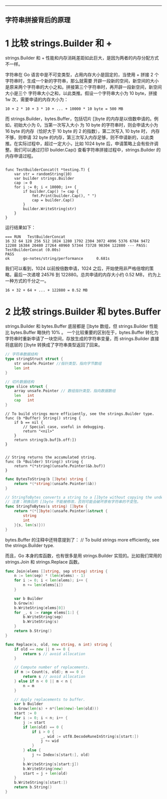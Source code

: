 
---
字符串拼接背后的原理
---

# 1 比较 strings.Builder 和 +
strings.Builder 和 + 性能和内存消耗差距如此巨大，是因为两者的内存分配方式不一样。

字符串在 Go 语言中是不可变类型，占用内存大小是固定的，当使用 + 拼接 2 个字符串时，生成一个新的字符串，那么就需要
开辟一段新的空间，新空间的大小是原来两个字符串的大小之和。拼接第三个字符串时，再开辟一段新空间，新空间大小是三个
字符串大小之和，以此类推。假设一个字符串大小为 10 byte，拼接 1w 次，需要申请的内存大小为：

```shell
10 + 2 * 10 + 3 * 10 + ... + 10000 * 10 byte = 500 MB
```

而 strings.Builder，bytes.Buffer，包括切片 []byte 的内存是以倍数申请的。例如，初始大小为 0，当第一次写入大小
为 10 byte 的字符串时，则会申请大小为 16 byte 的内存（恰好大于 10 byte 的 2 的指数），第二次写入 10 byte 时，
内存不够，则申请 32 byte 的内存，第三次写入内存足够，则不申请新的，以此类推。在实际过程中，超过一定大小，比如
1024 byte 后，申请策略上会有些许调整。我们可以通过打印 builder.Cap() 查看字符串拼接过程中，strings.Builder
的内存申请过程。

```golang

func TestBuilderConcat(t *testing.T) {
	var str = randomString(10)
	var builder strings.Builder
	cap := 0
	for i := 0; i < 10000; i++ {
		if builder.Cap() != cap {
			fmt.Print(builder.Cap(), " ")
			cap = builder.Cap()
		}
		builder.WriteString(str)
	}
}

```

运行结果如下：
```shell
=== RUN   TestBuilderConcat
16 32 64 128 256 512 1024 1280 1792 2304 3072 4096 5376 6784 9472 12288 16384 20480 27264 40960 57344 73728 98304 122880 --- PASS: TestBuilderConcat (0.00s)
PASS
ok      go-notes/string/performance      0.681s
```

我们可以看到，1024 以前按倍数申请，1024 之后，开始使用非严格倍增的策略，最后一次递增 24576 到 122880。总共申请的内存大小约 0.52 MB，
约为上一种方式的千分之一。

```shell
16 + 32 + 64 + ... + 122880 = 0.52 MB
```

# 2 比较 strings.Builder 和 bytes.Buffer
strings.Builder 和 bytes.Buffer 底层都是 []byte 数组，但 strings.Builder 性能比 bytes.Buffer 略快约 10% 。
一个比较重要的区别在于，bytes.Buffer 转化为字符串时重新申请了一块空间，存放生成的字符串变量，而 strings.Builder 
直接将底层的 []byte 转换成了字符串类型返回了回来。

```go
// 字符串数据结构
type stringStruct struct {
    str unsafe.Pointer //指针类型，指向字节数组
    len int
}

// 切片数据结构
type slice struct {
    array unsafe.Pointer // 数组指针类型，指向数据数组
    len   int
    cap   int
}
```

```golang
// To build strings more efficiently, see the strings.Builder type.
func (b *Buffer) String() string {
	if b == nil {
		// Special case, useful in debugging.
		return "<nil>"
	}
	return string(b.buf[b.off:])
}
```


```golang

// String returns the accumulated string.
func (b *Builder) String() string {
	return *(*string)(unsafe.Pointer(&b.buf))
}
```

```go
func BytesToString(b []byte) string {
	return *(*string)(unsafe.Pointer(&b))
}
```

```go
// StringToBytes converts a string to a []byte without copying the underlying data.
// 注意：转换后的 []byte 不能被修改，否则可能会破坏原有字符串的不变性。
func StringToBytes(s string) []byte {
    return *(*[]byte)(unsafe.Pointer(&struct {
        string
        int
    }{s, len(s)}))
}
```

bytes.Buffer 的注释中还特意提到了：
// To build strings more efficiently, see the strings.Builder type.

而且，Go 本身的库函数，也有很多是用 strings.Builder 实现的。比如我们常用的 strings.Join 
和 strings.Replace 函数。

```go
func Join(elems []string, sep string) string {
    n := len(sep) * (len(elems) - 1)
    for i := 0; i < len(elems); i++ {
        n += len(elems[i])
    }

    var b Builder
    b.Grow(n)
    b.WriteString(elems[0])
    for _, s := range elems[1:] {
        b.WriteString(sep)
        b.WriteString(s)
    }
    return b.String()
}

func Replace(s, old, new string, n int) string {
    if old == new || n == 0 {
        return s // avoid allocation
    }

    // Compute number of replacements.
    if m := Count(s, old); m == 0 {
        return s // avoid allocation
    } else if n < 0 || m < n {
        n = m
    }

    // Apply replacements to buffer.
    var b Builder
    b.Grow(len(s) + n*(len(new)-len(old)))
    start := 0
    for i := 0; i < n; i++ {
        j := start
        if len(old) == 0 {
            if i > 0 {
                _, wid := utf8.DecodeRuneInString(s[start:])
                j += wid
            }
        } else {
            j += Index(s[start:], old)
        }
        b.WriteString(s[start:j])
        b.WriteString(new)
        start = j + len(old)
    }
    b.WriteString(s[start:])
    return b.String()
}
```


